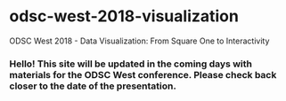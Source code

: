 # odsc-west-2018-visualization
ODSC West 2018 - Data Visualization: From Square One to Interactivity

### Hello! This site will be updated in the coming days with materials for the ODSC West conference. Please check back closer to the date of the presentation.
